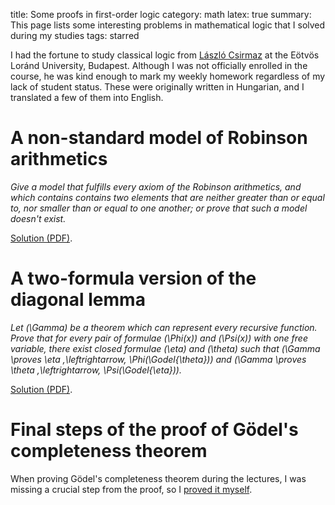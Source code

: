 title: Some proofs in first-order logic
category: math
latex: true
summary: This page lists some interesting problems in mathematical logic that I solved during my studies
tags: starred

I had the fortune to study classical logic from [László Csirmaz](http://www.renyi.hu/~csirmaz/) at the Eötvös Loránd University, Budapest. Although I was not officially enrolled in the course, he was kind enough to mark my weekly homework regardless of my lack of student status. These were originally written in Hungarian, and I translated a few of them into English.

# A non-standard model of Robinson arithmetics

_Give a model that fulfills every axiom of the Robinson arithmetics, and which contains contains two elements that are neither greater than or equal to, nor smaller than or equal to one another; or prove that such a model doesn't exist._

[Solution (PDF)]({attach}2017-03-logic-cw4ex4.pdf).

# A two-formula version of the diagonal lemma

_Let \(\Gamma\) be a theorem which can represent every recursive function. Prove that for every pair of formulae \(\Phi(x)\) and \(\Psi(x)\) with one free variable, there exist closed formulae \(\eta\) and \(\theta\) such that \(\Gamma \proves \eta \,\leftrightarrow\, \Phi(\Godel{\theta})\) and \(\Gamma \proves \theta \,\leftrightarrow\, \Psi(\Godel{\eta})\)._

[Solution (PDF)]({attach}2017-05-logic-cw9ex1.pdf).

# Final steps of the proof of Gödel's completeness theorem

When proving Gödel's completeness theorem during the lectures, I was missing a crucial step from the proof, so I [proved it myself]({attach}2017-07-logic-henkin.pdf).
